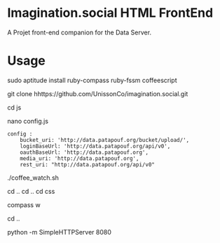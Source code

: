 Imagination.social HTML FrontEnd
===========

A Projet front-end companion for the Data Server. 

Usage
=====

   sudo aptitude install ruby-compass ruby-fssm coffeescript

   git clone hhttps://github.com/UnissonCo/imagination.social.git
   
   cd js
    
   nano config.js

    config :
        bucket_uri: 'http://data.patapouf.org/bucket/upload/',
        loginBaseUrl: 'http://data.patapouf.org/api/v0',
        oauthBaseUrl: 'http://data.patapouf.org',
        media_uri: 'http://data.patapouf.org',
        rest_uri: "http://data.patapouf.org/api/v0"

   ./coffee_watch.sh
   
   cd ..
   cd ..
   cd css
   
   compass w
   
   cd ..
   
   python -m SimpleHTTPServer 8080
